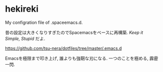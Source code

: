 # hekireki

My configration file of .spaceemacs.d.

昔の設定は大きくなりすぎたのでSpacemacsをベースに再構築. *Keep it Simple, Stupid* だよ.

https://github.com/tsu-nera/dotfiles/tree/master/.emacs.d

Emacsを極限まで叩き上げ, 誰よりも強靭な刃になる. 一つのことを極める, 霹靂一閃.
